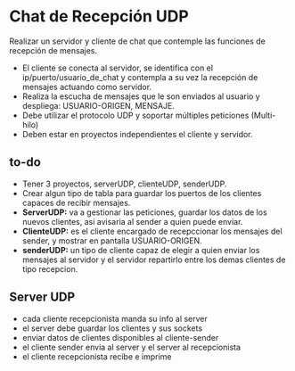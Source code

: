 # Chat de Recepción UDP

Realizar un servidor y cliente de chat que contemple las funciones de recepción de mensajes. 
- El cliente se conecta al servidor, se identifica con el ip/puerto/usuario_de_chat y contempla a su vez  la recepción de mensajes actuando como servidor.
- Realiza la escucha de mensajes que le son enviados al usuario y despliega: USUARIO-ORIGEN, MENSAJE.
- Debe utilizar el protocolo UDP y soportar múltiples peticiones (Multi-hilo)
- Deben estar en proyectos independientes el cliente y servidor.


## to-do
- Tener 3 proyectos, serverUDP, clienteUDP, senderUDP.
- Crear algun tipo de tabla para guardar los puertos de los clientes capaces de recibir mensajes.
- **ServerUDP:** va a gestionar las peticiones, guardar los datos de los nuevos clientes, asi avisaria al sender a quien puede enviar.
- **ClienteUDP:** es el cliente encargado de recepccionar los mensajes del sender, y mostrar en pantalla USUARIO-ORIGEN.
- **senderUDP:** un tipo de cliente capaz de elegir a quien enviar los mensajes al servidor y el servidor repartirlo entre los demas clientes de tipo recepcion.



## Server UDP
- cada cliente recepcionista manda su info al server
- el server debe guardar los clientes y sus sockets
- enviar datos de clientes disponibles al cliente-sender
- el cliente sender envia al server y el server al recepcionista
- el cliente recepcionista recibe e imprime